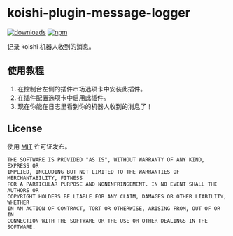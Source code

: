 # koishi-plugin-message-logger

[![downloads](https://img.shields.io/npm/dm/koishi-plugin-message-logger?style=flat-square)](https://www.npmjs.com/package/koishi-plugin-message-logger)
[![npm](https://img.shields.io/npm/v/koishi-plugin-message-logger?style=flat-square)](https://www.npmjs.com/package/koishi-plugin-message-logger)

记录 koishi 机器人收到的消息。

## 使用教程

1. 在控制台左侧的插件市场选项卡中安装此插件。
2. 在插件配置选项卡中启用此插件。
3. 现在你能在日志里看到你的机器人收到的消息了！

## License

使用 [MIT](./LICENSE) 许可证发布。

```
THE SOFTWARE IS PROVIDED "AS IS", WITHOUT WARRANTY OF ANY KIND, EXPRESS OR
IMPLIED, INCLUDING BUT NOT LIMITED TO THE WARRANTIES OF MERCHANTABILITY, FITNESS
FOR A PARTICULAR PURPOSE AND NONINFRINGEMENT. IN NO EVENT SHALL THE AUTHORS OR
COPYRIGHT HOLDERS BE LIABLE FOR ANY CLAIM, DAMAGES OR OTHER LIABILITY, WHETHER
IN AN ACTION OF CONTRACT, TORT OR OTHERWISE, ARISING FROM, OUT OF OR IN
CONNECTION WITH THE SOFTWARE OR THE USE OR OTHER DEALINGS IN THE SOFTWARE.
```
